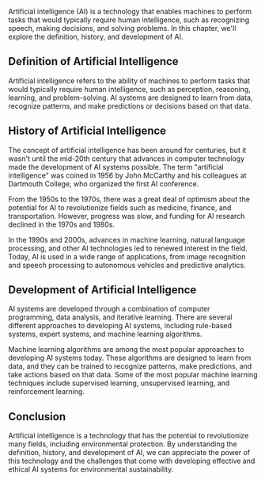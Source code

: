

Artificial intelligence (AI) is a technology that enables machines to perform tasks that would typically require human intelligence, such as recognizing speech, making decisions, and solving problems. In this chapter, we'll explore the definition, history, and development of AI.

Definition of Artificial Intelligence
-------------------------------------

Artificial intelligence refers to the ability of machines to perform tasks that would typically require human intelligence, such as perception, reasoning, learning, and problem-solving. AI systems are designed to learn from data, recognize patterns, and make predictions or decisions based on that data.

History of Artificial Intelligence
----------------------------------

The concept of artificial intelligence has been around for centuries, but it wasn't until the mid-20th century that advances in computer technology made the development of AI systems possible. The term "artificial intelligence" was coined in 1956 by John McCarthy and his colleagues at Dartmouth College, who organized the first AI conference.

From the 1950s to the 1970s, there was a great deal of optimism about the potential for AI to revolutionize fields such as medicine, finance, and transportation. However, progress was slow, and funding for AI research declined in the 1970s and 1980s.

In the 1990s and 2000s, advances in machine learning, natural language processing, and other AI technologies led to renewed interest in the field. Today, AI is used in a wide range of applications, from image recognition and speech processing to autonomous vehicles and predictive analytics.

Development of Artificial Intelligence
--------------------------------------

AI systems are developed through a combination of computer programming, data analysis, and iterative learning. There are several different approaches to developing AI systems, including rule-based systems, expert systems, and machine learning algorithms.

Machine learning algorithms are among the most popular approaches to developing AI systems today. These algorithms are designed to learn from data, and they can be trained to recognize patterns, make predictions, and take actions based on that data. Some of the most popular machine learning techniques include supervised learning, unsupervised learning, and reinforcement learning.

Conclusion
----------

Artificial intelligence is a technology that has the potential to revolutionize many fields, including environmental protection. By understanding the definition, history, and development of AI, we can appreciate the power of this technology and the challenges that come with developing effective and ethical AI systems for environmental sustainability.
